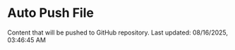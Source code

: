 # Auto Push File

Content that will be pushed to GitHub repository.
Last updated: 08/16/2025, 03:46:45 AM